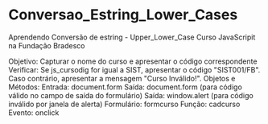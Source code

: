 # Conversao_Estring_Lower_Cases
Aprendendo Conversão de estring - Upper_Lower_Case Curso JavaScripit na Fundação Bradesco

Objetivo: Capturar o nome do curso e apresentar o código correspondente
        Verificar:
        Se js_cursodig for igual a SIST, apresentar o código "SIST001/FB".
        Caso contrário, apresentar a mensagem "Curso Inválido!".
        Objetos e Métodos:
        Entrada: document.form
        Saída: document.form (para código válido no campo de saída do formulário)
        Saída: window.alert (para código inválido por janela de alerta)
        Formulário: formcurso
        Função: cadcurso
        Evento: onclick
